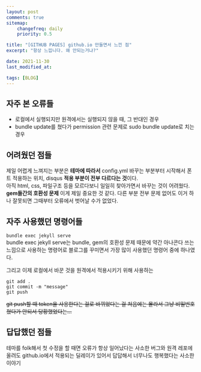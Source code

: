 ```yaml
---
layout: post
comments: true
sitemap:
    changefreq: daily
    priority: 0.5

title: "[GITHUB PAGES] github.io 만들면서 느낀 점"
excerpt: "항상 느낍니다. 왜 안되는거냐?"

date: 2021-11-30
last_modified_at: 

tags: [BLOG]
---
```


## 자주 본 오류들
* 로컬에서 실행되지만 원격에서는 실행되지 않을 때, 그 반대인 경우
* bundle update를 쳤다가 permission 관련 문제로 sudo bundle update로 치는 경우  

## 어려웠던 점들
제일 어렵게 느껴지는 부분은 **테마에 따라서** config.yml 바꾸는 부분부터 시작해서 폰트 적용하는 위치, disqus **적용 부분이 전부 다르다는 것**이다.  
아직 html, css, 파일구조 등을 모르다보니 일일히 찾아가면서 바꾸는 것이 어려웠다.  
**gem들간의 호환성 문제** 이게 제일 중요한 것 같다. 다른 부분 전부 문제 없어도 이거 하나 잘못되면 그때부터 오류에서 벗어날 수가 없었다.

## 자주 사용했던 명령어들
`bundle exec jekyll serve`  
bundle exec jekyll serve는 bundle, gem의 호환성 문제 때문에 약간 아나콘다 쓰는 느낌으로 사용하는 명령어로 블로그를 꾸미면서 가장 많이 사용했던 명령어 중에 하나였다.  

그리고 이제 로컬에서 바꾼 것을 원격에서 적용시키기 위해 사용하는  
```
git add .  
git commit -m "message"  
git push  
```
~~git push할 때 token을 사용한다는 걸로 바뀌었다는 걸 처음에는 몰라서 그냥 비밀번호 쳤다가 안되서 당황했었다는...~~

## 답답했던 점들
테마를 folk해서 첫 수정을 할 때면 오류가 항상 일어났다는 사소한 버그와 원격 레포에 올려도 github.io에서 적용되는 딜레이가 있어서 답답해서 너무나도 행복했다는 사소한 이야기  